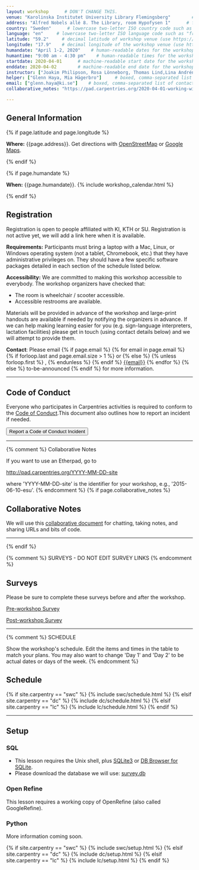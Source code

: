 ```yaml
---
layout: workshop      # DON'T CHANGE THIS.
venue: "Karolinska Institutet University Library Flemingsberg"        # brief name of host site without address (e.g., "Euphoric State University")
address: "Alfred Nobels allé 8. The Library, room Hypofysen 1"      # full street address of workshop (e.g., "Room A, 123 Forth Street, Blimingen, Euphoria")
country: "Sweden"      # lowercase two-letter ISO country code such as "fr" (see https://en.wikipedia.org/wiki/ISO_3166-1#Current_codes)
language: "en"     # lowercase two-letter ISO language code such as "fr" (see https://en.wikipedia.org/wiki/List_of_ISO_639-1_codes)
latitude: "59.2"     # decimal latitude of workshop venue (use https://www.latlong.net/)
longitude: "17.9"    # decimal longitude of the workshop venue (use https://www.latlong.net)
humandate: "April 1-2, 2020"    # human-readable dates for the workshop (e.g., "Feb 17-18, 2020")
humantime: "9:00 am - 4:30 pm"    # human-readable times for the workshop (e.g., "9:00 am - 4:30 pm")
startdate: 2020-04-01      # machine-readable start date for the workshop in YYYY-MM-DD format like 2015-01-01
enddate: 2020-04-02        # machine-readable end date for the workshop in YYYY-MM-DD format like 2015-01-02
instructor: ["Joakim Philipson, Rosa Lönneborg, Thomas Lind,Lina Andrén"] # boxed, comma-separated list of instructors' names as strings, like ["Kay McNulty", "Betty Jennings", "Betty Snyder"]
helper: ["Glenn Haya, Mia Hägerbro"]     # boxed, comma-separated list of helpers' names, like ["Marlyn Wescoff", "Fran Bilas", "Ruth Lichterman"]
email: ["glenn.haya@ki.se"]    # boxed, comma-separated list of contact email addresses for the host, lead instructor, or whoever else is handling questions, like ["marlyn.wescoff@example.org", "fran.bilas@example.org", "ruth.lichterman@example.org"]
collaborative_notes: "https://pad.carpentries.org/2020-04-01-working-with-data"            

---
```


<h2 id="general">General Information</h2>

{% if page.latitude and page.longitude %}
<p id="where">
  <strong>Where:</strong>
  {{page.address}}.
  Get directions with
  <a href="//www.openstreetmap.org/?mlat={{page.latitude}}&mlon={{page.longitude}}&zoom=16">OpenStreetMap</a>
  or
  <a href="//maps.google.com/maps?q={{page.latitude}},{{page.longitude}}">Google Maps</a>.
</p>
{% endif %}

{% if page.humandate %}
<p id="when">
  <strong>When:</strong>
  {{page.humandate}}.
  {% include workshop_calendar.html %}
</p>
{% endif %}

<h2>Registration</h2>
<p>Registration is open to people affiliated with KI, KTH or SU. Registration is not active yet, we will add a link here when it is available.

<p id="requirements">
  <strong>Requirements:</strong> Participants must bring a laptop with a
  Mac, Linux, or Windows operating system (not a tablet, Chromebook, etc.) that they have administrative privileges on. They should have a few specific software packages detailed in each section of the schedule listed below.
</p>

<p id="accessibility">
  <strong>Accessibility:</strong> We are committed to making this workshop
  accessible to everybody.
  The workshop organizers have checked that:
</p>
<ul>
  <li>The room is wheelchair / scooter accessible.</li>
  <li>Accessible restrooms are available.</li>
</ul>
<p>
  Materials will be provided in advance of the workshop and
  large-print handouts are available if needed by notifying the
  organizers in advance.  If we can help making learning easier for
  you (e.g. sign-language interpreters, lactation facilities) please
  get in touch (using contact details below) and we will
  attempt to provide them.
</p>

<p id="contact">
  <strong>Contact</strong>:
  Please email
  {% if page.email %}
  {% for email in page.email %}
  {% if forloop.last and page.email.size > 1 %}
  or
  {% else %}
  {% unless forloop.first %}
  ,
  {% endunless %}
  {% endif %}
  <a href='mailto:{{email}}'>{{email}}</a>
  {% endfor %}
  {% else %}
  to-be-announced
  {% endif %}
  for more information.
</p>

<hr/>

<h2 id="code-of-conduct">Code of Conduct</h2>

<p>
Everyone who participates in Carpentries activities is required to conform to the <a href="https://docs.carpentries.org/topic_folders/policies/code-of-conduct.html">Code of Conduct</a>.This document also outlines how to report an incident if needed.
</p>

<p class="text-center">
<button type="button" class="btn btn-info">Report a Code of Conduct Incident</button>
</p>
<hr/>


{% comment %}
Collaborative Notes

If you want to use an Etherpad, go to

http://pad.carpentries.org/YYYY-MM-DD-site

where 'YYYY-MM-DD-site' is the identifier for your workshop,
e.g., '2015-06-10-esu'.
{% endcomment %}
{% if page.collaborative_notes %}
<h2 id="collaborative_notes">Collaborative Notes</h2>

<p>
We will use this <a href="{{page.collaborative_notes}}">collaborative document</a> for chatting, taking notes, and sharing URLs and bits of code.
</p>
<hr/>
{% endif %}


{% comment %} 
SURVEYS - DO NOT EDIT SURVEY LINKS 
{% endcomment %}
<h2 id="surveys">Surveys</h2>
<p>Please be sure to complete these surveys before and after the workshop.</p>
<p><a href="{{ site.pre_survey }}{{ site.github.project_title }}">Pre-workshop Survey</a></p>
<p><a href="{{ site.post_survey }}{{ site.github.project_title }}">Post-workshop Survey</a></p>

<hr/>


{% comment %}
SCHEDULE

Show the workshop's schedule.  Edit the items and times in the table
to match your plans.  You may also want to change 'Day 1' and 'Day
2' to be actual dates or days of the week.
{% endcomment %}
<h2 id="schedule">Schedule</h2>

{% if site.carpentry == "swc" %}
{% include swc/schedule.html %}
{% elsif site.carpentry == "dc" %}
{% include dc/schedule.html %}
{% elsif site.carpentry == "lc" %}
{% include lc/schedule.html %}
{% endif %}

<hr/>

<h2 id="setup">Setup</h2>

<h3>SQL</h3>
 <ul>
    <li>This lesson requires the Unix shell, plus <a href="http://www.sqlite.org/">SQLite3</a> or <a href="http://sqlitebrowser.org/">DB Browser for SQLite</a>.</li>
    <li>Please download the database we will use: <a href="./files/survey.db">survey.db</a></li>
 </ul>
<h3>Open Refine</h3>
 <p>This lesson requires a working copy of OpenRefine (also called 
GoogleRefine).</p>

<h3>Python</h3>
 <p> More information coming soon.
</p>  
  

{% if site.carpentry == "swc" %}
{% include swc/setup.html %}
{% elsif site.carpentry == "dc" %}
{% include dc/setup.html %}
{% elsif site.carpentry == "lc" %}
{% include lc/setup.html %}
{% endif %}
